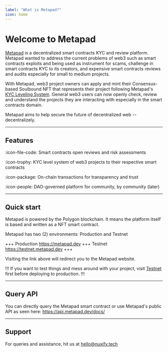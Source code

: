 ```yaml
---
label: "What is Metapad?"
icon: home
---
```


# Welcome to Metapad

[Metapad](https://metapad.dev) is a decentralized smart contracts KYC and review platform. Metapad wanted to address the current problems of web3 such as smart contracts exploits and being used as instrument for scams, challenge in smart contracts KYC to its creators, and expensive smart contracts reviews and audits especially for small to medium projects.

With Metapad, web3 project owners can apply and mint their Consensus-based Soulbound NFT that represents their project following Metapad's [KYC Leveling System](/kyc-level-system). General web3 users can now openly check, review and understand the projects they are interacting with especially in the smart contracts domain.

Metapad aims to help secure the future of decentralized web -- decentralizely.

---

## Features

:icon-file-code: Smart contracts open reviews and risk assessments

:icon-trophy: KYC level system of web3 projects to their respective smart contracts

:icon-package: On-chain transactions for transparency and trust

:icon-people: DAO-governed platform for community, by community (later)

---

## Quick start

Metapad is powered by the Polygon blockchain. It means the platform itself is based and written as a NFT smart contract.

Metapad has two (2) environments: Production and Testnet

+++ Production
https://metapad.dev
+++ Testnet
https://testnet.metapad.dev
+++

Visiting the link above will redirect you to the Metapad website.

!!!
If you want to test things and mess around with your project, visit [Testnet](https://testnet.metapad.dev) first before deploying to production.
!!!

---

## Query API

You can directly query the Metapad smart contract or use Metapad's public API as seen here: https://api.metapad.dev/docs/

---

## Support

For queries and assistance, hit us at hello@nuxify.tech
